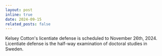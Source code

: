 ```yaml
---
layout: post
inline: true
date: 2024-09-15
related_posts: false
---
```


Kelsey Cotton's licentiate defense is scheduled to November 26th, 2024. Licentiate defense is the half-way examination of doctoral studies in Sweden. [<i class="fa-solid fa-microphone-lines"></i>](https://aicomparts.com/people/)